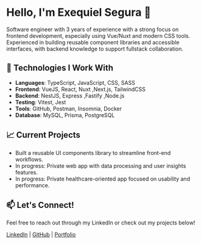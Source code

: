 # Hello, I'm Exequiel Segura 👋

 Software engineer with 3 years of experience with a strong focus on frontend development, especially using Vue/Nuxt and modern CSS tools. Experienced in
 building reusable component libraries and accessible interfaces, with backend knowledge to support fullstack collaboration.

## 🌟 Technologies I Work With

- **Languages**: TypeScript, JavaScript, CSS, SASS
- **Frontend**: VueJS, React, Nuxt ,Next.js, TailwindCSS
- **Backend**: NestJS, Express ,Fastify ,Node.js
- **Testing**: Vitest, Jest
- **Tools**: GitHub, Postman, Insomnia, Docker
- **Database**: MySQL, Prisma, PostgreSQL

## 📈 Current Projects

- Built a reusable UI components library to streamline front-end workflows.
- In progress: Private web app with data processing and user insights features.
- In progress: Private healthcare-oriented app focused on usability and performance.

## 📫 Let's Connect!

Feel free to reach out through my LinkedIn or check out my projects below!

[LinkedIn](https://www.linkedin.com/in/exequiel-segura/) | [GitHub](https://github.com/BabyDr1v3r) | [Portfolio](https://exequiel-segura.vercel.app)

